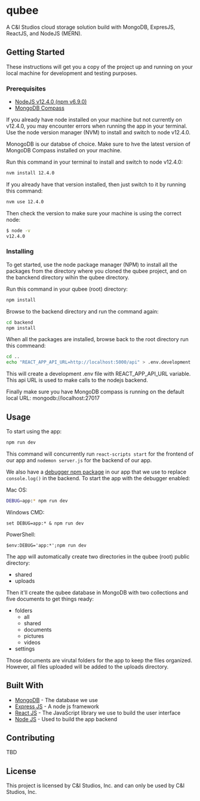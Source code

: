# qubee

A C&I Studios cloud storage solution build with MongoDB, ExpresJS, ReactJS, and NodeJS (MERN).

## Getting Started

These instructions will get you a copy of the project up and running on your local machine for development and testing purposes.

### Prerequisites

- [NodeJS v12.4.0 (npm v6.9.0)](https://nodejs.org/download/release/v12.4.0/)
- [MongoDB Compass](https://www.mongodb.com/products/compass)

If you already have node installed on your machine but not currently on v12.4.0, you may encounter errors when running the app in your terminal. Use the node version manager (NVM) to install and switch to node v12.4.0.

MonogoDB is our databse of choice. Make sure to hve the latest version of MongoDB Compass installed on your machine.

Run this command in your terminal to install and switch to node v12.4.0:

```zsh
nvm install 12.4.0
```

If you already have that version installed, then just switch to it by running this command:

```zsh
nvm use 12.4.0
```

Then check the version to make sure your machine is using the correct node:

```zsh
$ node -v
v12.4.0
```

### Installing

To get started, use the node package manager (NPM) to install all the packages from the directory where you cloned the qubee project, and on the banckend directory wihin the qubee directory.

Run this command in your qubee (root) directory:

```zsh
npm install
```

Browse to the backend directory and run the command again:

```zsh
cd backend
npm install
```

When all the packages are installed, browse back to the root directory run this commeand:

```zsh
cd ..
echo "REACT_APP_API_URL=http://localhost:5000/api" > .env.development
```

This will create a development .env file with REACT_APP_API_URL variable. This api URL is used to make calls to the nodejs backend.

Finally make sure you have MongoDB compass is running on the default local URL: mongodb://localhost:27017

## Usage

To start using the app:

```zsh
npm run dev
```

This command will concurrently run `react-scripts start` for the frontend of our app and `nodemon server.js` for the backend of our app.

We also have a [debugger npm package](https://www.npmjs.com/package/debug) in our app that we use to replace `console.log()` in the backend. To start the app with the debugger enabled:

Mac OS:

```zsh
DEBUG=app:* npm run dev
```

Windows CMD:

```shell
set DEBUG=app:* & npm run dev
```

PowerShell:

```shell
$env:DEBUG='app:*';npm run dev
```

The app will automatically create two directories in the qubee (root) public directory:

- shared
- uploads

Then it'll create the qubee database in MongoDB with two collections and five documents to get things ready:

- folders
  - all
  - shared
  - documents
  - pictures
  - videos
- settings

Those documents are virutal folders for the app to keep the files organized. However, all files uploaded will be added to the uploads directory.

## Built With

- [MongoDB](https://www.mongodb.com/) - The database we use
- [Express JS](https://expressjs.com/) - A node js framework
- [React JS](https://reactjs.org/) - The JavaScript library we use to build the user interface
- [Node JS](https://nodejs.org/en/) - Used to build the app backend

## Contributing

TBD

## License

This project is licensed by C&I Studios, Inc. and can only be used by C&I Studios, Inc.
